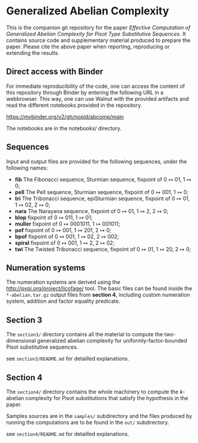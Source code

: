 # Generalized Abelian Complexity

This is the companion git repository for the paper *Effective Computation of Generalized Abelian Complexity for Pisot Type Substitutive Sequences*. It contains source code and supplementary material produced to prepare the paper. Please cite the above paper when reporting, reproducing or extending the results.


## Direct access with Binder

For immediate reproducibility of the code, one can access the content of this repository through Binder by entering the following URL in a webbrowser. This way, one can use Walnut with the provided artifacts and read the different notebooks provided in the repository.

https://mybinder.org/v2/gh/nopid/abcomp/main

The notebooks are in the notebooks/ directory.

## Sequences

Input and output files are provided for the following sequences, under the following names:
 
 - **fib** The Fibonacci sequence, Sturmian sequence, fixpoint of $0\mapsto 01,\; 1\mapsto 0$;
 - **pell** The Pell sequence, Sturmian sequence, fixpoint of $0\mapsto 001,\; 1\mapsto 0$;
 - **tri** The Tribonacci sequence, epiSturmian sequence, fixpoint of  $0\mapsto 01,\; 1\mapsto 02,\; 2\mapsto 0$;
 - **nara** The Narayana sequence, fixpoint of  $0\mapsto 01,\; 1\mapsto 2,\; 2\mapsto 0$;
 - **blop** fixpoint of  $0\mapsto 011,\; 1\mapsto 01$;
 - **muller** fixpoint of $0\mapsto 0001011,\; 1\mapsto 001011$;
 - **pof** fixpoint of $0\mapsto 001,\; 1\mapsto 201,\; 2\mapsto 0$;
 - **bpof** fixpoint of $0\mapsto 001,\; 1\mapsto 02,\; 2\mapsto 002$;
 - **spiral** fixpoint of $0\mapsto 001,\; 1\mapsto 2,\; 2\mapsto 02$;
 - **twi** The Twisted Tribonacci sequence, fixpoint of  $0\mapsto 01,\; 1\mapsto 20,\; 2\mapsto 0$;


## Numeration systems

The numeration systems are derived using the http://pypi.org/project/licofage/ tool. The basic files can be found inside the `*-abelian.tar.gz` output files from **section 4**, including custom numeration system, addition and factor equality predicate.


## Section 3

The `section3/` directory contains all the material to compute the two-dimensional generalized abelian complexity for uniformly-factor-bounded Pisot substitutive sequences.

see `section3/README.md` for detailled explanations.

## Section 4

The `section4/` directory contains the whole machinery to compute the $k$-abelian complexity for Pisot substitutions that satisfy the hypothesis in the paper.

Samples sources are in the `samples/` subdirectory and the files produced by running the computations are to be found in the `out/` subdirectory.

see `section4/README.md` for detailled explanations.
